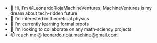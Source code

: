 - 👋 Hi, I’m @LeonardoRiojaMachineVentures, MachineVentures is my dream about tech-ridden future
- 👀 I’m interested in theoretical physics
- 🌱 I’m currently learning formal proofs
- 💞️ I’m looking to collaborate on any math-sciency projects
- 📫 reach me @ leonardo.rioja.machine@gmail.com

